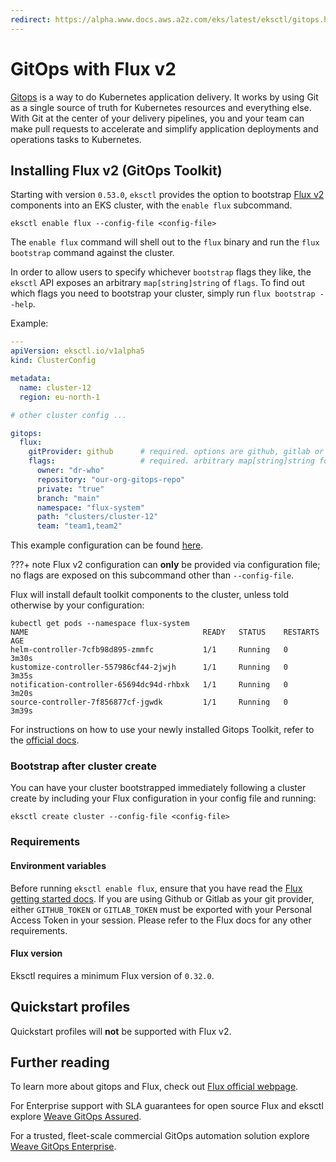 ```yaml
---
redirect: https://alpha.www.docs.aws.a2z.com/eks/latest/eksctl/gitops.html
---
```

# GitOps with Flux v2

[Gitops](https://www.weave.works/technologies/gitops/) is a way to do Kubernetes application delivery. It
works by using Git as a single source of truth for Kubernetes resources
and everything else. With Git at the center of your delivery pipelines,
you and your team can make pull requests to accelerate and simplify
application deployments and operations tasks to Kubernetes.

## Installing Flux v2 (GitOps Toolkit)

Starting with version `0.53.0`, `eksctl` provides the option to bootstrap [Flux v2](https://fluxcd.io/flux/) components into an EKS cluster, with the `enable flux` subcommand.

```console
eksctl enable flux --config-file <config-file>
```

The `enable flux` command will shell out to the `flux` binary and run the `flux bootstrap` command against the cluster.

In order to allow users to specify whichever `bootstrap` flags they like, the `eksctl`
API exposes an arbitrary `map[string]string` of `flags`. To find out which flags you need
to bootstrap your cluster, simply run `flux bootstrap --help`.

Example:
```YAML
---
apiVersion: eksctl.io/v1alpha5
kind: ClusterConfig

metadata:
  name: cluster-12
  region: eu-north-1

# other cluster config ...

gitops:
  flux:
    gitProvider: github      # required. options are github, gitlab or git
    flags:                   # required. arbitrary map[string]string for all flux args.
      owner: "dr-who"
      repository: "our-org-gitops-repo"
      private: "true"
      branch: "main"
      namespace: "flux-system"
      path: "clusters/cluster-12"
      team: "team1,team2"
```

This example configuration can be found [here](https://github.com/eksctl-io/eksctl/blob/main/examples/12-gitops-toolkit.yaml).

???+ note
    Flux v2 configuration can **only** be provided via configuration file; no flags
    are exposed on this subcommand other than `--config-file`.

Flux will install default toolkit components to the cluster, unless told otherwise by your configuration:

```console
kubectl get pods --namespace flux-system
NAME                                       READY   STATUS    RESTARTS   AGE
helm-controller-7cfb98d895-zmmfc           1/1     Running   0          3m30s
kustomize-controller-557986cf44-2jwjh      1/1     Running   0          3m35s
notification-controller-65694dc94d-rhbxk   1/1     Running   0          3m20s
source-controller-7f856877cf-jgwdk         1/1     Running   0          3m39s
```

For instructions on how to use your newly installed Gitops Toolkit,
refer to the [official docs](https://fluxcd.io/flux/).

### Bootstrap after cluster create

You can have your cluster bootstrapped immediately following a cluster create
by including your Flux configuration in your config file and running:

```console
eksctl create cluster --config-file <config-file>
```

### Requirements

#### Environment variables

Before running `eksctl enable flux`, ensure that you have read the [Flux getting started docs](https://fluxcd.io/flux/get-started/). If you are using Github or Gitlab as your git provider, either `GITHUB_TOKEN` or `GITLAB_TOKEN` must be exported with your Personal Access Token in your session. Please refer to the Flux docs for any other requirements.

#### Flux version

Eksctl requires a minimum Flux version of `0.32.0`.

## Quickstart profiles

Quickstart profiles will **not** be supported with Flux v2.

## Further reading

To learn more about gitops and Flux, check out [Flux official webpage](https://fluxcd.io/flux/).

For Enterprise support with SLA guarantees for open source Flux and eksctl explore [Weave GitOps Assured](https://www.weave.works/product/gitops/).

For a trusted, fleet-scale commercial GitOps automation solution explore [Weave GitOps Enterprise](https://www.weave.works/product/gitops-enterprise/).
